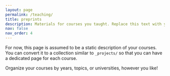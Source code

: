 ```yaml
---
layout: page
permalink: /teaching/
title: preprints
description: Materials for courses you taught. Replace this text with your description.
nav: false
nav_order: 4
---
```


For now, this page is assumed to be a static description of your courses. You can convert it to a collection similar to `_projects/` so that you can have a dedicated page for each course.

Organize your courses by years, topics, or universities, however you like!
